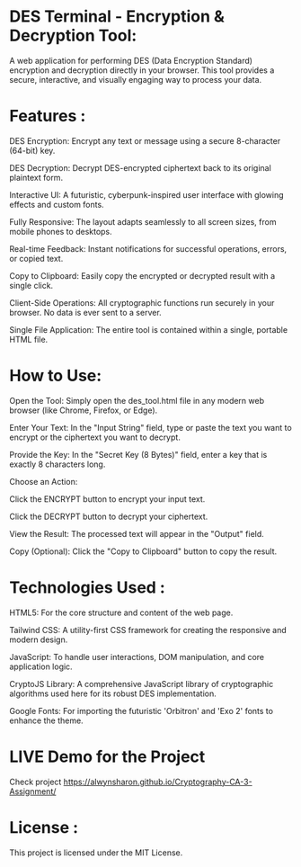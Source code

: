 # DES Terminal - Encryption & Decryption Tool:
A  web application for performing DES (Data Encryption Standard) encryption and decryption directly in your browser. This tool provides a secure, interactive, and visually engaging way to process your data.


# Features :

DES Encryption: Encrypt any text or message using a secure 8-character (64-bit) key.

DES Decryption: Decrypt DES-encrypted ciphertext back to its original plaintext form.

Interactive UI: A futuristic, cyberpunk-inspired user interface with glowing effects and custom fonts.

Fully Responsive: The layout adapts seamlessly to all screen sizes, from mobile phones to desktops.

Real-time Feedback: Instant notifications for successful operations, errors, or copied text.

Copy to Clipboard: Easily copy the encrypted or decrypted result with a single click.

Client-Side Operations: All cryptographic functions run securely in your browser. No data is ever sent to a server.

Single File Application: The entire tool is contained within a single, portable HTML file.


 # How to Use:
 
Open the Tool: Simply open the des_tool.html file in any modern web browser (like Chrome, Firefox, or Edge).

Enter Your Text: In the "Input String" field, type or paste the text you want to encrypt or the ciphertext you want to decrypt.

Provide the Key: In the "Secret Key (8 Bytes)" field, enter a key that is exactly 8 characters long.

Choose an Action:

Click the ENCRYPT button to encrypt your input text.

Click the DECRYPT button to decrypt your ciphertext.

View the Result: The processed text will appear in the "Output" field.

Copy (Optional): Click the "Copy to Clipboard" button to copy the result.


# Technologies Used : 

HTML5: For the core structure and content of the web page.

Tailwind CSS: A utility-first CSS framework for creating the responsive and modern design.

JavaScript: To handle user interactions, DOM manipulation, and core application logic.

CryptoJS Library: A comprehensive JavaScript library of cryptographic algorithms used here for its robust DES implementation.

Google Fonts: For importing the futuristic 'Orbitron' and 'Exo 2' fonts to enhance the theme.



# LIVE Demo for the Project
Check project https://alwynsharon.github.io/Cryptography-CA-3-Assignment/


 # License : 
 
This project is licensed under the MIT License.
